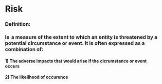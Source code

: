 # Risk

### Definition:

### Is  a measure of the extent to which an entity is threatened by a potential circumstance or event. It is often expressed as a combination of:

#### 1) The adverse impacts that would arise if the cicrumstance or event occurs

#### 2) The likelihood of occurence
